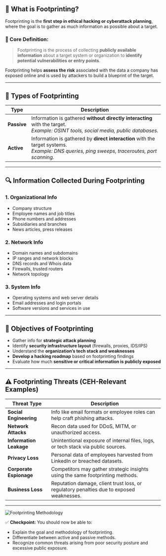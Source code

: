 ## 🧠 What is Footprinting?

Footprinting is the **first step in ethical hacking or cyberattack planning**, where the goal is to gather as much information as possible about a target.

### 🎯 Core Definition:
> Footprinting is the process of collecting **publicly available information** about a target system or organization to **identify potential vulnerabilities or entry points**.

Footprinting helps **assess the risk** associated with the data a company has exposed online and is used by attackers to build a blueprint of the target.

---

## 🧩 Types of Footprinting

| Type              | Description |
|-------------------|-------------|
| **Passive**       | Information is gathered **without directly interacting** with the target. <br> *Example: OSINT tools, social media, public databases.* |
| **Active**        | Information is gathered by **direct interaction** with the target systems. <br> *Example: DNS queries, ping sweeps, traceroutes, port scanning.* |

---

## 🔍 Information Collected During Footprinting

### 1. **Organizational Info**
- Company structure
- Employee names and job titles
- Phone numbers and addresses
- Subsidiaries and branches
- News articles, press releases

### 2. **Network Info**
- Domain names and subdomains
- IP ranges and network blocks
- DNS records and Whois data
- Firewalls, trusted routers
- Network topology

### 3. **System Info**
- Operating systems and web server details
- Email addresses and login portals
- Software versions and services in use

---

## 🎯 Objectives of Footprinting

- Gather info for **strategic attack planning**
- Identify **security infrastructure layout** (firewalls, proxies, IDS/IPS)
- Understand the **organization’s tech stack and weaknesses**
- **Develop a hacking roadmap** based on footprinting findings
- Evaluate how much **sensitive or critical information is publicly exposed**

---

## ⚠️ Footprinting Threats (CEH-Relevant Examples)

| Threat Type           | Description |
|------------------------|-------------|
| **Social Engineering** | Info like email formats or employee roles can help craft phishing attacks. |
| **Network Attacks**    | Recon data used for DDoS, MITM, or unauthorized access. |
| **Information Leakage**| Unintentional exposure of internal files, logs, or tech stack via public sources. |
| **Privacy Loss**       | Personal data of employees harvested from LinkedIn or breached datasets. |
| **Corporate Espionage**| Competitors may gather strategic insights using the same footprinting methods. |
| **Business Loss**      | Reputation damage, client trust loss, or regulatory penalties due to exposed weaknesses. |

---

![Footprinting Methodology](images/Footprinting%Methodology.png)

✅ **Checkpoint:** You should now be able to:
- Explain the goal and methodology of footprinting.
- Differentiate between active and passive methods.
- Recognize common threats arising from poor security posture and excessive public exposure.
